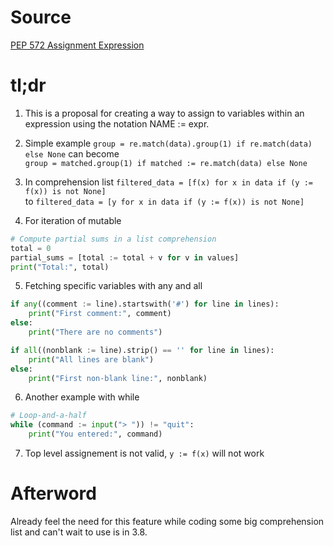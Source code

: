 # Source

[PEP 572 Assignment Expression](https://www.python.org/dev/peps/pep-0572/)

# tl;dr

1. This is a proposal for creating a way to assign to variables within an expression using the notation NAME := expr.

2. Simple example `group = re.match(data).group(1) if re.match(data) else None` can become  
`group = matched.group(1) if matched := re.match(data) else None`

3. In comprehension list `filtered_data = [f(x) for x in data if (y := f(x)) is not None]`  
to `filtered_data = [y for x in data if (y := f(x)) is not None]`

4. For iteration of mutable 
```python
# Compute partial sums in a list comprehension
total = 0
partial_sums = [total := total + v for v in values]
print("Total:", total)
```

5. Fetching specific variables with any and all 
```python
if any((comment := line).startswith('#') for line in lines):
    print("First comment:", comment)
else:
    print("There are no comments")

if all((nonblank := line).strip() == '' for line in lines):
    print("All lines are blank")
else:
    print("First non-blank line:", nonblank)
```

6. Another example with while
```python
# Loop-and-a-half
while (command := input("> ")) != "quit":
    print("You entered:", command)
```

7. Top level assignement is not valid, `y := f(x)` will not work

# Afterword

Already feel the need for this feature while coding some big comprehension list and can't wait to use is in 3.8.
